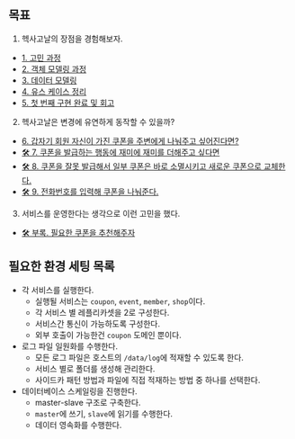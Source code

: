 
## 목표

1. 헥사고날의 장점을 경험해보자.
  - [1. 고민 과정](https://github.com/this-is-spear/est-delivery/wiki/1.-%EA%B3%A0%EB%AF%BC-%EA%B3%BC%EC%A0%95)
  - [2. 객체 모델링 과정](https://github.com/this-is-spear/est-delivery/wiki/2.-%EA%B0%9D%EC%B2%B4-%EB%AA%A8%EB%8D%B8%EB%A7%81-%EA%B3%BC%EC%A0%95)
  - [3. 데이터 모델링](https://github.com/this-is-spear/est-delivery/wiki/3.-%EB%8D%B0%EC%9D%B4%ED%84%B0-%EB%AA%A8%EB%8D%B8%EB%A7%81)
  - [4. 유스 케이스 정리](https://github.com/this-is-spear/est-delivery/wiki/4.-%EC%9C%A0%EC%8A%A4-%EC%BC%80%EC%9D%B4%EC%8A%A4-%EC%A0%95%EB%A6%AC)
  - [5. 첫 번째 구현 완료 및 회고](https://github.com/this-is-spear/est-delivery/wiki/5.-%EC%B2%AB-%EB%B2%88%EC%A7%B8-%EA%B5%AC%ED%98%84-%EC%99%84%EB%A3%8C-%EB%B0%8F-%ED%9A%8C%EA%B3%A0)
2. 헥사고날은 변경에 유연하게 동작할 수 있을까?
  - [6. 갑자기 회원 자신이 가진 쿠폰을 주변에게 나눠주고 싶어진다면?](https://github.com/this-is-spear/est-delivery/wiki/6.-%EA%B0%91%EC%9E%90%EA%B8%B0-%ED%9A%8C%EC%9B%90-%EC%9E%90%EC%8B%A0%EC%9D%B4-%EA%B0%80%EC%A7%84-%EC%BF%A0%ED%8F%B0%EC%9D%84-%EC%A3%BC%EB%B3%80%EC%97%90%EA%B2%8C-%EB%82%98%EB%88%A0%EC%A3%BC%EA%B3%A0-%EC%8B%B6%EC%96%B4%EC%A7%84%EB%8B%A4%EB%A9%B4%3F)
  - [🛠️ 7. 쿠폰을 발급하는 행동에 재미에 재미를 더해주고 싶다면](https://github.com/this-is-spear/est-delivery/wiki/7.-%EC%BF%A0%ED%8F%B0%EC%9D%84-%EB%B0%9C%EA%B8%89%ED%95%98%EB%8A%94-%ED%96%89%EC%9C%84%EC%97%90-%EC%9E%AC%EB%AF%B8%EB%A5%BC-%EB%84%A3%EC%96%B4%EC%A3%BC%EA%B3%A0-%EC%8B%B6%EC%96%B4%EC%A0%B8%EC%84%9C-%ED%83%84%EC%83%9D%ED%95%9C-%EA%B8%B0%EB%8A%A5)
  - [🛠️ 8. 쿠폰을 잘못 발급해서 일부 쿠폰은 바로 소멸시키고 새로운 쿠폰으로 교체한다.](https://github.com/this-is-spear/est-delivery/wiki/%F0%9F%9B%A0%EF%B8%8F-8.-%EC%BF%A0%ED%8F%B0%EC%9D%84-%EC%9E%98%EB%AA%BB-%EB%B0%9C%EA%B8%89%ED%95%B4%EC%84%9C-%EC%9D%BC%EB%B6%80-%EC%BF%A0%ED%8F%B0%EC%9D%80-%EB%B0%94%EB%A1%9C-%EC%86%8C%EB%A9%B8%EC%8B%9C%ED%82%A4%EA%B3%A0-%EC%83%88%EB%A1%9C%EC%9A%B4-%EC%BF%A0%ED%8F%B0%EC%9C%BC%EB%A1%9C-%EA%B5%90%EC%B2%B4%ED%95%9C%EB%8B%A4.)
  - [🛠️ 9. 전화번호를 입력해 쿠폰을 나눠준다.](https://github.com/this-is-spear/est-delivery/wiki/%F0%9F%9B%A0%EF%B8%8F-9.-%EC%A0%84%ED%99%94%EB%B2%88%ED%98%B8%EB%A5%BC-%EC%9E%85%EB%A0%A5%ED%95%B4-%EC%BF%A0%ED%8F%B0%EC%9D%84-%EB%82%98%EB%88%A0%EC%A4%80%EB%8B%A4.)
3. 서비스를 운영한다는 생각으로 이런 고민을 했다.
  - [🛠️ 부록. 필요한 쿠폰을 추천해주자](https://github.com/this-is-spear/est-delivery/wiki/%F0%9F%9B%A0%EF%B8%8F-%EB%B6%80%EB%A1%9D.-%ED%95%84%EC%9A%94%ED%95%9C-%EC%BF%A0%ED%8F%B0%EC%9D%84-%EC%B6%94%EC%B2%9C%ED%95%B4%EC%A3%BC%EC%9E%90)

## 필요한 환경 세팅 목록

- 각 서비스를 실행한다.
    - 실행될 서비스는 `coupon`, `event`, `member`, `shop`이다.
    - 각 서비스 별 레플리카셋을 2로 구성한다.
    - 서비스간 통신이 가능하도록 구성한다.
    - 외부 호출이 가능한건 `coupon` 도메인 뿐이다.
- 로그 파일 일원화를 수행한다.
  - 모든 로그 파일은 호스트의 `/data/log`에 적재할 수 있도록 한다.
  - 서비스 별로 폴더를 생성해 관리한다.
  - 사이드카 패턴 방법과 파일에 직접 적재하는 방법 중 하나를 선택한다.
- 데이터베이스 스케일링을 진행한다.
  - master-slave 구조로 구축한다.
  - `master`에 쓰기, `slave`에 읽기를 수행한다.
  - 데이터 영속화를 수행한다.
